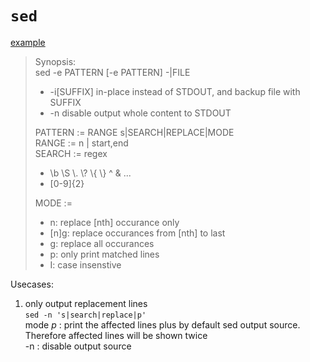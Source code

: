 # `sed`
[example](https://www.linuxprobe.com/sed-find-replace.html)

>Synopsis:  
>sed -e PATTERN [-e PATTERN] -|FILE
>* -i[SUFFIX] in-place instead of STDOUT, and backup file with SUFFIX
>* -n disable output whole content to STDOUT
>
>PATTERN := RANGE s|SEARCH|REPLACE|MODE  
>RANGE := n | start,end  
>SEARCH := regex  
>    * \b \S \\. \\? \\{ \\} ^ & ...  
>    * [0-9]{2}  
>
>MODE :=   
>* n: replace [nth] occurance only
>* [n]g: replace occurances from [nth] to last 
>* g: replace all occurances
>* p: only print matched lines
>* I: case insenstive

Usecases:
1. only output replacement lines  
`sed -n 's|search|replace|p'`  
mode _p_ : print the affected lines plus by default sed output source. Therefore affected lines will be shown twice   
-n : disable output source 